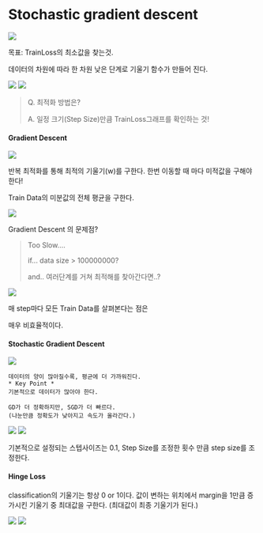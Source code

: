 # Stochastic gradient descent

<img src=./image/roadmap.png>


목표: TrainLoss의 최소값을 찾는것.

데이터의 차원에 따라 한 차원 낮은 단계로 기울기 함수가 만들어 진다.

<img src=./image/trainLoss0.png>


<img src=./image/trainLoss.png>


> Q. 최적화 방법은? 
> 
>  A. 일정 크기(Step Size)만큼 TrainLoss그래프를 확인하는 것! 

#### Gradient Descent

<img src=./image/GD.png>
 
반복 최적화를 통해 최적의 기울기(w)를 구한다.
한번 이동할 때 마다 미적값을 구해야 한다!

Train Data의 미분값의 전체 평균을 구한다.

<img src=./image/gradientSol.png>


Gradient Descent 의 문제점?
> Too Slow....
> 
> if... data size > 100000000?
> 
> and..  여러단계를 거쳐 최적해를 찾아간다면..?

<img src=./image/ele.png>

매 step마다 모든 Train Data를 살펴본다는 점은

매우 비효율적이다.


#### Stochastic Gradient Descent

<img src=./image/bird.png>

```
데이터의 양이 많아질수록, 평균에 더 가까워진다.
* Key Point *
기본적으로 데이터가 많아야 한다.

GD가 더 정확하지만, SGD가 더 빠르다.
(나눈만큼 정확도가 낮아지고 속도가 올라간다.)
```

<img src=./image/SGD_GD.png>


<img src=./image/stepsize.png>

기본적으로 설정되는 스텝사이즈는 0.1,
Step Size를 조정한 횟수 만큼 step size를 조정한다.


#### Hinge Loss

classification의 기울기는 항상 0 or 1이다.
값이 변하는 위치에서 margin을 1만큼 증가시킨 기울기 중 최대값을 구한다. (최대값이 최종 기울기가 된다.)

<img src=./image/zeroone.png>


<img src=./image/HingeLoss.png>


<!--stackedit_data:
eyJoaXN0b3J5IjpbMzc1ODI2OTI0LC00ODM3MTMxOTMsLTE5Mz
YxMjQ1NzVdfQ==
-->
